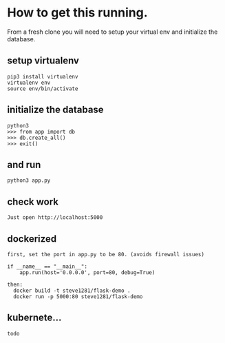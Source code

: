 
# How to get this running.

From a fresh clone you will need to setup your virtual env and initialize the database.

## setup virtualenv
```
pip3 install virtualenv
virtualenv env
source env/bin/activate
```

## initialize the database
```
python3
>>> from app import db
>>> db.create_all()
>>> exit()
```

## and run
```
python3 app.py
```

## check work
```
Just open http://localhost:5000
```

## dockerized
```
first, set the port in app.py to be 80. (avoids firewall issues)

if __name__ == "__main__":
    app.run(host='0.0.0.0', port=80, debug=True)

then:
  docker build -t steve1281/flask-demo .
  docker run -p 5000:80 steve1281/flask-demo

```

## kubernete...
```
todo
```


